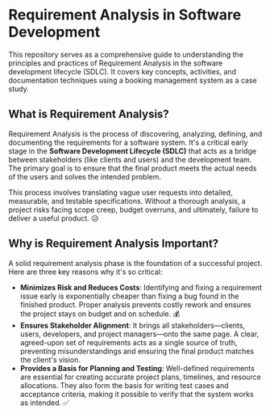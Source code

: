 # Requirement Analysis in Software Development

This repository serves as a comprehensive guide to understanding the principles and practices of Requirement Analysis in the software development lifecycle (SDLC). It covers key concepts, activities, and documentation techniques using a booking management system as a case study.

## What is Requirement Analysis?

Requirement Analysis is the process of discovering, analyzing, defining, and documenting the requirements for a software system. It's a critical early stage in the **Software Development Lifecycle (SDLC)** that acts as a bridge between stakeholders (like clients and users) and the development team. The primary goal is to ensure that the final product meets the actual needs of the users and solves the intended problem.

This process involves translating vague user requests into detailed, measurable, and testable specifications. Without a thorough analysis, a project risks facing scope creep, budget overruns, and ultimately, failure to deliver a useful product. 😥

## Why is Requirement Analysis Important?

A solid requirement analysis phase is the foundation of a successful project. Here are three key reasons why it's so critical:

* **Minimizes Risk and Reduces Costs**: Identifying and fixing a requirement issue early is exponentially cheaper than fixing a bug found in the finished product. Proper analysis prevents costly rework and ensures the project stays on budget and on schedule. 💰
* **Ensures Stakeholder Alignment**: It brings all stakeholders—clients, users, developers, and project managers—onto the same page. A clear, agreed-upon set of requirements acts as a single source of truth, preventing misunderstandings and ensuring the final product matches the client's vision.
* **Provides a Basis for Planning and Testing**: Well-defined requirements are essential for creating accurate project plans, timelines, and resource allocations. They also form the basis for writing test cases and acceptance criteria, making it possible to verify that the system works as intended. ✅

